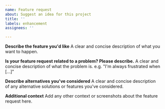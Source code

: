 ```yaml
---
name: Feature request
about: Suggest an idea for this project
title: ''
labels: enhancement
assignees: ''

---
```


**Describe the feature you'd like**
A clear and concise description of what you want to happen.

**Is your feature request related to a problem? Please describe.**
A clear and concise description of what the problem is. e.g. "I'm always frustrated when [...]"

**Describe alternatives you've considered**
A clear and concise description of any alternative solutions or features you've considered.

**Additional context**
Add any other context or screenshots about the feature request here.
